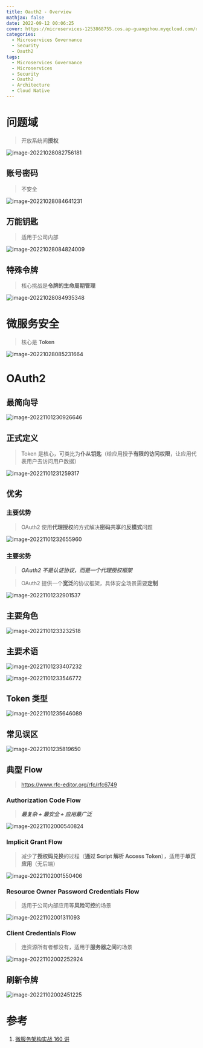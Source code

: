 ```yaml
---
title: Oauth2 - Overview
mathjax: false
date: 2022-09-12 00:06:25
cover: https://microservices-1253868755.cos.ap-guangzhou.myqcloud.com/oauth2.png
categories:
  - Microservices Governance
  - Security
  - Oauth2
tags:
  - Microservices Governance
  - Microservices
  - Security
  - Oauth2
  - Architecture
  - Cloud Native
---
```


# 问题域

> 开放系统间**授权**

![image-20221028082756181](https://microservices-1253868755.cos.ap-guangzhou.myqcloud.com/image-20221028082756181.png)

<!-- more -->

## 账号密码

> 不安全

![image-20221028084641231](https://microservices-1253868755.cos.ap-guangzhou.myqcloud.com/image-20221028084641231.png)

## 万能钥匙

> 适用于公司内部

![image-20221028084824009](https://microservices-1253868755.cos.ap-guangzhou.myqcloud.com/image-20221028084824009.png)

## 特殊令牌

> 核心挑战是**令牌的生命周期管理**

![image-20221028084935348](https://microservices-1253868755.cos.ap-guangzhou.myqcloud.com/image-20221028084935348.png)

# 微服务安全

> 核心是 **Token**

![image-20221028085231664](https://microservices-1253868755.cos.ap-guangzhou.myqcloud.com/image-20221028085231664.png)

# OAuth2

## 最简向导

![image-20221101230926646](https://microservices-1253868755.cos.ap-guangzhou.myqcloud.com/oauth2/image-20221101230926646.png)

## 正式定义

> Token 是核心，可类比为**仆从钥匙**（给应用授予**有限的访问权限**，让应用代表用户去访问用户数据）

![image-20221101231259317](https://microservices-1253868755.cos.ap-guangzhou.myqcloud.com/oauth2/image-20221101231259317.png)

## 优劣

### 主要优势

> OAuth2 使用**代理授权**的方式解决**密码共享**的**反模式**问题

![image-20221101232655960](https://microservices-1253868755.cos.ap-guangzhou.myqcloud.com/oauth2/image-20221101232655960.png)

### 主要劣势

> _**OAuth2 不是认证协议，而是一个代理授权框架**_

> OAuth2 提供一个**宽泛**的协议框架，具体安全场景需要**定制**

![image-20221101232901537](https://microservices-1253868755.cos.ap-guangzhou.myqcloud.com/oauth2/image-20221101232901537.png)

## 主要角色

![image-20221101233232518](https://microservices-1253868755.cos.ap-guangzhou.myqcloud.com/oauth2/image-20221101233232518.png)

## 主要术语

![image-20221101233407232](https://microservices-1253868755.cos.ap-guangzhou.myqcloud.com/oauth2/image-20221101233407232.png)

![image-20221101233546772](https://microservices-1253868755.cos.ap-guangzhou.myqcloud.com/oauth2/image-20221101233546772.png)

## Token 类型

![image-20221101235646089](https://microservices-1253868755.cos.ap-guangzhou.myqcloud.com/oauth2/image-20221101235646089.png)

## 常见误区

![image-20221101235819650](https://microservices-1253868755.cos.ap-guangzhou.myqcloud.com/oauth2/image-20221101235819650.png)

## 典型 Flow

> https://www.rfc-editor.org/rfc/rfc6749

### Authorization Code Flow

> _**最复杂 + 最安全 + 应用最广泛**_

![image-20221102000540824](https://microservices-1253868755.cos.ap-guangzhou.myqcloud.com/oauth2/image-20221102000540824.png)

### Implicit Grant Flow

> 减少了**授权码兑换**的过程（**通过 Script 解析 Access Token**），适用于**单页应用**（无后端）

![image-20221102001550406](https://microservices-1253868755.cos.ap-guangzhou.myqcloud.com/oauth2/image-20221102001550406.png)

### Resource Owner Password Credentials Flow

> 适用于公司内部应用等**风险可控**的场景

![image-20221102001311093](https://microservices-1253868755.cos.ap-guangzhou.myqcloud.com/oauth2/image-20221102001311093.png)

### Client Credentials Flow

> 连资源所有者都没有，适用于**服务器之间**的场景

![image-20221102002252924](https://microservices-1253868755.cos.ap-guangzhou.myqcloud.com/oauth2/image-20221102002252924.png)

## 刷新令牌

![image-20221102002451225](https://microservices-1253868755.cos.ap-guangzhou.myqcloud.com/oauth2/image-20221102002451225.png)

# 参考

1. [微服务架构实战 160 讲](https://time.geekbang.org/course/intro/100007001)
